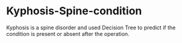 # Kyphosis-Spine-condition

Kyphosis is a spine disorder and used Decision Tree to predict if the condition is present or absent after the operation. 
